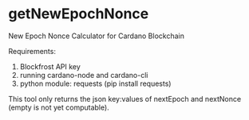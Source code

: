 # getNewEpochNonce

New Epoch Nonce Calculator for Cardano Blockchain

Requirements:

1. Blockfrost API key
2. running cardano-node and cardano-cli
3. python module: requests
   (pip install requests)

This tool only returns the json key:values of nextEpoch and nextNonce (empty is not yet computable).
